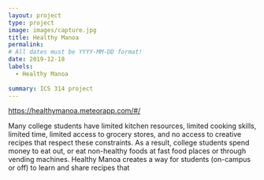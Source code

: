 ```yaml
---
layout: project
type: project
image: images/capture.jpg
title: Healthy Manoa 
permalink: 
# All dates must be YYYY-MM-DD format!
date: 2019-12-18
labels:
  - Healthy Manoa
 
summary: ICS 314 project
---
```


https://healthymanoa.meteorapp.com/#/

Many college students have limited kitchen resources, limited cooking skills, limited time, limited access to grocery stores, and no access to creative recipes that respect these constraints. As a result, college students spend money to eat out, or eat non-healthy foods at fast food places or through vending machines. Healthy Manoa creates a way for students (on-campus or off) to learn and share recipes that
